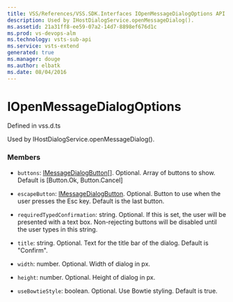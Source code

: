 ```yaml
---
title: VSS/References/VSS.SDK.Interfaces IOpenMessageDialogOptions API | Extensions for Visual Studio Team Services
description: Used by IHostDialogService.openMessageDialog().
ms.assetid: 21a31ff8-ee59-07a2-14d7-8898ef676d1c
ms.prod: vs-devops-alm
ms.technology: vsts-sub-api
ms.service: vsts-extend
generated: true
ms.manager: douge
ms.author: elbatk
ms.date: 08/04/2016
---
```


# IOpenMessageDialogOptions

Defined in vss.d.ts


Used by IHostDialogService.openMessageDialog(). 

### Members

* `buttons`: [IMessageDialogButton](../../../VSS/References/VSS_SDK_Interfaces/IMessageDialogButton.md)[]. Optional. Array of buttons to show. Default is [Button.Ok, Button.Cancel]

* `escapeButton`: [IMessageDialogButton](../../../VSS/References/VSS_SDK_Interfaces/IMessageDialogButton.md). Optional. Button to use when the user presses the Esc key. Default is the last button.

* `requiredTypedConfirmation`: string. Optional. If this is set, the user will be presented with a text box. Non-rejecting buttons will be disabled until the user types in this string.

* `title`: string. Optional. Text for the title bar of the dialog. Default is &quot;Confirm&quot;.

* `width`: number. Optional. Width of dialog in px.

* `height`: number. Optional. Height of dialog in px.

* `useBowtieStyle`: boolean. Optional. Use Bowtie styling. Default is true.

